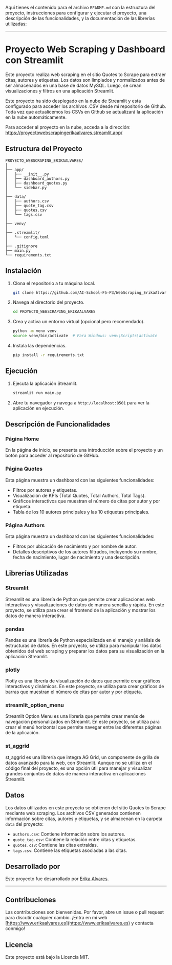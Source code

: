 Aquí tienes el contenido para el archivo `README.md` con la estructura del proyecto, instrucciones para configurar y ejecutar el proyecto, una descripción de las funcionalidades, y la documentación de las librerías utilizadas:

---

# Proyecto Web Scraping y Dashboard con Streamlit

Este proyecto realiza web scraping en el sitio Quotes to Scrape para extraer citas, autores y etiquetas. Los datos son limpiados y normalizados antes de ser almacenados en una base de datos MySQL. Luego, se crean visualizaciones y filtros en una aplicación Streamlit.

Este proyecto ha sido desplegado en la nube de Streamlit y esta configurado para acceder los archivos .CSV desde mí repositorio de Github. Toda vez que actualicemos los CSVs en Github se actualizará la aplicación en la nube automáticamente.

Para acceder al proyecto en la nube, acceda a la dirección: https://proyectowebscrapingerikaalvares.streamlit.app/

## Estructura del Proyecto

```
PROYECTO_WEBSCRAPING_ERIKAALVARES/
│
├── app/
│   ├── __init__.py
│   ├── dashboard_authors.py
│   ├── dashboard_quotes.py
│   └── sidebar.py
│
├── data/
│   ├── authors.csv
│   ├── quote_tag.csv
│   ├── quotes.csv
│   └── tags.csv
│
├── venv/
│
├── .streamlit/
│   └── config.toml
│
├── .gitignore
├── main.py
└── requirements.txt
```

## Instalación

1. Clona el repositorio a tu máquina local.
   ```bash
   git clone https://github.com/AI-School-F5-P3/WebScraping_ErikaAlvares.git
   ```

2. Navega al directorio del proyecto.
   ```bash
   cd PROYECTO_WEBSCRAPING_ERIKAALVARES
   ```

3. Crea y activa un entorno virtual (opcional pero recomendado).
   ```bash
   python -m venv venv
   source venv/bin/activate  # Para Windows: venv\Scripts\activate
   ```

4. Instala las dependencias.
   ```bash
   pip install -r requirements.txt
   ```

## Ejecución

1. Ejecuta la aplicación Streamlit.
   ```bash
   streamlit run main.py
   ```

2. Abre tu navegador y navega a `http://localhost:8501` para ver la aplicación en ejecución.

## Descripción de Funcionalidades

### Página Home

En la página de inicio, se presenta una introducción sobre el proyecto y un botón para acceder al repositorio de GitHub.

### Página Quotes

Esta página muestra un dashboard con las siguientes funcionalidades:
- Filtros por autores y etiquetas.
- Visualización de KPIs (Total Quotes, Total Authors, Total Tags).
- Gráficos interactivos que muestran el número de citas por autor y por etiqueta.
- Tabla de los 10 autores principales y las 10 etiquetas principales.

### Página Authors

Esta página muestra un dashboard con las siguientes funcionalidades:
- Filtros por ubicación de nacimiento y por nombre de autor.
- Detalles descriptivos de los autores filtrados, incluyendo su nombre, fecha de nacimiento, lugar de nacimiento y una descripción.

## Librerías Utilizadas

### Streamlit

Streamlit es una librería de Python que permite crear aplicaciones web interactivas y visualizaciones de datos de manera sencilla y rápida. En este proyecto, se utiliza para crear el frontend de la aplicación y mostrar los datos de manera interactiva.

### pandas

Pandas es una librería de Python especializada en el manejo y análisis de estructuras de datos. En este proyecto, se utiliza para manipular los datos obtenidos del web scraping y preparar los datos para su visualización en la aplicación Streamlit.

### plotly

Plotly es una librería de visualización de datos que permite crear gráficos interactivos y dinámicos. En este proyecto, se utiliza para crear gráficos de barras que muestran el número de citas por autor y por etiqueta.

### streamlit_option_menu

Streamlit Option Menu es una librería que permite crear menús de navegación personalizados en Streamlit. En este proyecto, se utiliza para crear el menú horizontal que permite navegar entre las diferentes páginas de la aplicación.

### st_aggrid

st_aggrid es una librería que integra AG Grid, un componente de grilla de datos avanzado para la web, con Streamlit. Aunque no se utiliza en el código final del proyecto, es una opción útil para manejar y visualizar grandes conjuntos de datos de manera interactiva en aplicaciones Streamlit.

## Datos

Los datos utilizados en este proyecto se obtienen del sitio Quotes to Scrape mediante web scraping. Los archivos CSV generados contienen información sobre citas, autores y etiquetas, y se almacenan en la carpeta `data` del proyecto:

- `authors.csv`: Contiene información sobre los autores.
- `quote_tag.csv`: Contiene la relación entre citas y etiquetas.
- `quotes.csv`: Contiene las citas extraídas.
- `tags.csv`: Contiene las etiquetas asociadas a las citas.

## Desarrollado por

Este proyecto fue desarrollado por [Erika Alvares](https://www.erikaalvares.es).

---


## Contribuciones

Las contribuciones son bienvenidas. Por favor, abre un issue o pull request para discutir cualquier cambio.
¡Entra en mi web [https://www.erikaalvares.es](https://www.erikaalvares.es) y contacta conmigo!

## Licencia
Este proyecto está bajo la Licencia MIT.